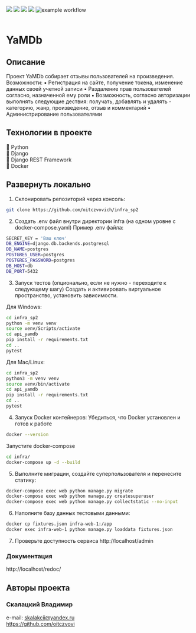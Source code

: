 ![](https://img.shields.io/badge/Python-3.7.5-blue)
![](https://img.shields.io/badge/Django-2.2.16-green)
![](https://img.shields.io/badge/DjangoRestFramework-3.12.4-red)
![](https://img.shields.io/badge/Docker-3.8-yellow)
![example workflow](https://github.com/oitczvovich/yamdb_final/actions/workflows/yamdb_workflow.yml/badge.svg)
<br><br>
# YaMDb


## Описание
Проект YaMDb собирает отзывы пользователей на произведения.
Возможности:
▪️ Регистрация на сайте, получение токена, изменение данных своей учетной записи
▪️ Раздаление прав пользователей согласно, назначенной ему роли
▪️ Возможность, согласно авторизации выполнять следующие дествия: получать, добавлять и удалять - категорию, жанр, произведение, отзыв и комментарий
▪️ Администрирование пользователями

## Технологии в проекте<br>
🔹 Python<br>
🔹 Django<br>
🔹 Django REST Framework<br>
🔹 Docker<br>

## Развернуть локально
1. Склонировать репозиторий через консоль:
```bash
git clone https://github.com/oitczvovich/infra_sp2
```
2. Создать .env файл внутри директории infra (на одном уровне с docker-compose.yaml) Пример .env файла:
```bash
SECRET_KEY = 'Ваш ключ'
DB_ENGINE=django.db.backends.postgresql
DB_NAME=postgres
POSTGRES_USER=postgres
POSTGRES_PASSWORD=postgres
DB_HOST=db
DB_PORT=5432
```
3. Запуск тестов (опционально, если не нужно - переходите к следующему шагу) Создать и активировать виртуальное пространство, установить зависимости.<br>

Для Windows:
```bash
cd infra_sp2
python -m venv venv
source venv/Scripts/activate
cd api_yamdb
pip install -r requirements.txt
cd ..
pytest
```
Для Mac/Linux:
```bash
cd infra_sp2
python3 -m venv venv
source venv/bin/activate
cd api_yamdb
pip install -r requirements.txt
cd ..
pytest
```
4. Запуск Docker контейнеров: Убедиться, что Docker установлен и готов к работе
```bash
docker --version
```
Запустите docker-compose
```bash
cd infra/
docker-compose up -d --build
```
5. Выполните миграции, создайте суперпользователя и перенесите статику:
```bash
docker-compose exec web python manage.py migrate
docker-compose exec web python manage.py createsuperuser
docker-compose exec web python manage.py collectstatic --no-input
```
6. Наполните базу данных тестовыми данными:
```bash
docker cp fixtures.json infra-web-1:/app
docker exec infra-web-1 python manage.py loaddata fixtures.json
```
7. Проверьте доступность сервиса
http://localhost/admin<br>

### Документация
http://localhost/redoc/

## Авторы проекта
### Скалацкий Владимир
e-mail: skalakcii@yandex.ru<br>
https://github.com/oitczvovi
